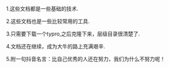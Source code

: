 1.这些文档都是一些基础的技术. 

2.这些文档也是一些比较常用的工具. 

3.只需要下载一个typro,之后克隆下来，层级目录很清楚了. 

4.文档还在继续，成为大牛的路上充满艰辛. 

5.附一句抖音名言：比自己优秀的人还在努力，我们为什么不努力呢！ 



